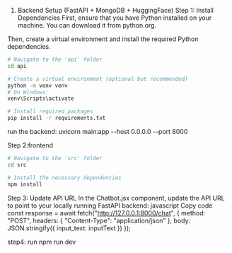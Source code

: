 1. Backend Setup (FastAPI + MongoDB + HuggingFace)
Step 1: Install Dependencies
First, ensure that you have Python installed on your machine. You can download it from python.org.

Then, create a virtual environment and install the required Python dependencies.
```bash
# Navigate to the 'api' folder
cd api

# Create a virtual environment (optional but recommended)
python -m venv venv
# On Windows:
venv\Scripts\activate

# Install required packages
pip install -r requirements.txt
```
run the backend:
uvicorn main:app --host 0.0.0.0 --port 8000

Step 2:frontend
```bash
# Navigate to the 'src' folder
cd src

# Install the necessary dependencies
npm install

```
Step 3: Update API URL
In the Chatbot.jsx component, update the API URL to point to your locally running FastAPI backend:
javascript
Copy code
const response = await fetch("http://127.0.0.1:8000/chat", {
  method: "POST",
  headers: { "Content-Type": "application/json" },
  body: JSON.stringify({ input_text: inputText })
});

step4: run
npm run dev




